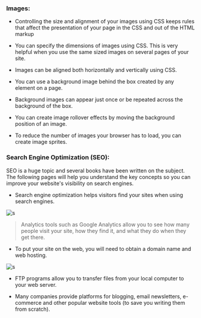 ### Images:
* Controlling the size and alignment of 
your images using CSS keeps rules that 
affect the presentation of your page in 
the CSS and out of the HTML markup

*  You can specify the dimensions of images using CSS. 
This is very helpful when you use the same sized 
images on several pages of your site.

*  Images can be aligned both horizontally and vertically 
using CSS.

*  You can use a background image behind the box 
created by any element on a page. 

*  Background images can appear just once or be 
repeated across the background of the box.

*  You can create image rollover effects by moving the 
background position of an image.

*  To reduce the number of images your browser has to 
load, you can create image sprites.

### Search Engine Optimization (SEO):

SEO is a huge topic and several books have been written on the subject. 
The following pages will help you understand the key concepts so you can 
improve your website's visibility on search engines.

-  Search engine optimization helps visitors find your 
sites when using search engines.

![s](https://www.oberlo.com/media/1603954182-seo-article-header.png?fit=max&fm=jpg&w=1824)

> Analytics tools such as Google Analytics allow you to 
see how many people visit your site, how they find it, 
and what they do when they get there.

-  To put your site on the web, you will need to obtain a 
domain name and web hosting.

![s](https://cdn.business2community.com/wp-content/uploads/2018/08/iStock-173242932-900x657.jpg)

-  FTP programs allow you to transfer files from your 
local computer to your web server.

- Many companies provide platforms for blogging, email 
newsletters, e-commerce and other popular website 
tools (to save you writing them from scratch).
